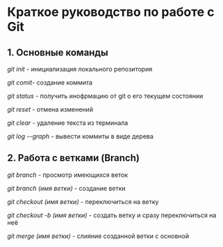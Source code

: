# Краткое руководство по работе с Git
## 1. Основные команды
*git init* - инициализация локального репозитория

*git comit*-  создание коммита

*git status* - получить инофрмацию от git о его текущем состоянии

*git reset* - отмена изменений

*git clear* - удаление текста из терминала

*git log --graph* - вывести коммиты в виде дерева

## 2. Работа с ветками (Branch)

*git branch* - просмотр имеющихся веток

*git branch (имя ветки)* - создание ветки

*git checkout (имя ветки)* - переключиться на ветку

*git checkout -b (имя ветки)* - создать ветку и сразу переключиться на неё

*git merge (имя ветки)* - слияние созданной ветки с основной